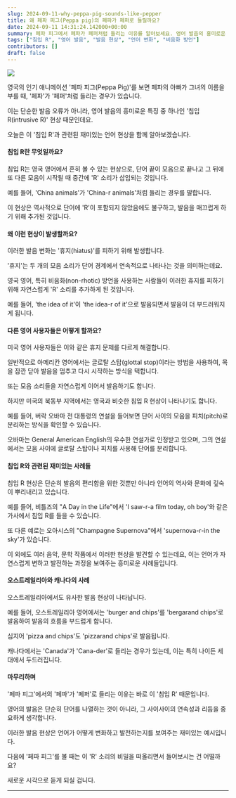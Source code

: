 ```yaml
---
slug: 2024-09-11-why-peppa-pig-sounds-like-pepper
title: 왜 페파 피그(Peppa pig)의 페파가 페퍼로 들릴까요?
date: 2024-09-11 14:31:24.142000+00:00
summary: 페파 피그에서 페파가 페퍼처럼 들리는 이유를 알아보세요. 영어 발음의 흥미로운 특징과 그 배경에 대해 설명합니다.
tags: ["침입 R", "영어 발음", "발음 현상", "언어 변화", "비음화 방언"]
contributors: []
draft: false
---
```


![](https://blogger.googleusercontent.com/img/a/AVvXsEhtf1ayw5mC5-trwmd6IimJ50Jk7urq88IeeDbDRhU1P61eFt1xrEs4NEai0UG7cUicFlRalt5U7u1pvYU8c9xQ7im9mZWpfITmNhb3T1zn63QZsmLQzJeXlSCO6uMerbILBgPHJr1763wieXzXtjgiBM7U-kFx_72Yy-RqhMvREuc5ALx8IYUG85vfQJc)

영국의 인기 애니메이션 '페파 피그(Peppa Pig)'를 보면 페파의 아빠가 그녀의 이름을 부를 때, '페파'가 '페퍼'처럼 들리는 경우가 있습니다.

이는 단순한 발음 오류가 아니라, 영어 발음의 흥미로운 특징 중 하나인 '침입 R(intrusive R)' 현상 때문인데요.

오늘은 이 '침입 R'과 관련된 재미있는 언어 현상을 함께 알아보겠습니다.

#### 침입 R란 무엇일까요?

침입 R는 영국 영어에서 흔히 볼 수 있는 현상으로, 단어 끝이 모음으로 끝나고 그 뒤에 또 다른 모음이 시작될 때 중간에 'R' 소리가 삽입되는 것입니다.

예를 들어, 'China animals'가 'China-r animals'처럼 들리는 경우를 말합니다.

이 현상은 역사적으로 단어에 'R'이 포함되지 않았음에도 불구하고, 발음을 매끄럽게 하기 위해 추가된 것입니다.

#### 왜 이런 현상이 발생할까요?

이러한 발음 변화는 '휴지(hiatus)'를 피하기 위해 발생합니다.

'휴지'는 두 개의 모음 소리가 단어 경계에서 연속적으로 나타나는 것을 의미하는데요.

영국 영어, 특히 비음화(non-rhotic) 방언을 사용하는 사람들이 이러한 휴지를 피하기 위해 자연스럽게 'R' 소리를 추가하게 된 것입니다.

예를 들어, 'the idea of it'이 'the idea-r of it'으로 발음되면서 발음이 더 부드러워지게 됩니다.

#### 다른 영어 사용자들은 어떻게 할까요?

미국 영어 사용자들은 이와 같은 휴지 문제를 다르게 해결합니다.

일반적으로 아메리칸 영어에서는 글로탈 스탑(glottal stop)이라는 방법을 사용하여, 목을 잠깐 닫아 발음을 멈추고 다시 시작하는 방식을 택합니다.

또는 모음 소리들을 자연스럽게 이어서 발음하기도 합니다.

하지만 미국의 북동부 지역에서는 영국과 비슷한 침입 R 현상이 나타나기도 합니다.

예를 들어, 버락 오바마 전 대통령의 연설을 들어보면 단어 사이의 모음을 피치(pitch)로 분리하는 방식을 확인할 수 있습니다.

오바마는 General American English의 우수한 연설가로 인정받고 있으며, 그의 연설에서는 모음 사이에 글로탈 스탑이나 피치를 사용해 단어를 분리합니다.

#### 침입 R와 관련된 재미있는 사례들

침입 R 현상은 단순히 발음의 편리함을 위한 것뿐만 아니라 언어의 역사와 문화에 깊숙이 뿌리내리고 있습니다.

예를 들어, 비틀즈의 "A Day in the Life"에서 'I saw-r-a film today, oh boy'와 같은 가사에서 침입 R를 들을 수 있습니다.

또 다른 예로는 오아시스의 "Champagne Supernova"에서 'supernova-r-in the sky'가 있습니다.

이 외에도 여러 음악, 문학 작품에서 이러한 현상을 발견할 수 있는데요, 이는 언어가 자연스럽게 변하고 발전하는 과정을 보여주는 흥미로운 사례들입니다.

#### 오스트레일리아와 캐나다의 사례

오스트레일리아에서도 유사한 발음 현상이 나타납니다.

예를 들어, 오스트레일리아 영어에서는 'burger and chips'를 'bergarand chips'로 발음하여 발음의 흐름을 부드럽게 합니다.

심지어 'pizza and chips'도 'pizzarand chips'로 발음됩니다.

캐나다에서는 'Canada'가 'Cana-der'로 들리는 경우가 있는데, 이는 특히 나이든 세대에서 두드러집니다.

#### 마무리하며

'페파 피그'에서의 '페파'가 '페퍼'로 들리는 이유는 바로 이 '침입 R' 때문입니다.

영어의 발음은 단순히 단어를 나열하는 것이 아니라, 그 사이사이의 연속성과 리듬을 중요하게 생각합니다.

이러한 발음 현상은 언어가 어떻게 변화하고 발전하는지를 보여주는 재미있는 예시입니다.

다음에 '페파 피그'를 볼 때는 이 'R' 소리의 비밀을 떠올리면서 들어보시는 건 어떨까요?

새로운 시각으로 듣게 되실 겁니다.

---
